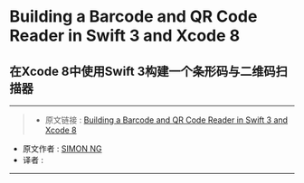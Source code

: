 # Building a Barcode and QR Code Reader in Swift 3 and Xcode 8
## 在Xcode 8中使用Swift 3构建一个条形码与二维码扫描器

***

>* 原文链接 : [Building a Barcode and QR Code Reader in Swift 3 and Xcode 8](http://www.appcoda.com/barcode-reader-swift/)
* 原文作者 : [SIMON NG](http://www.appcoda.com/author/admin/)
* 译者 : []()

***
